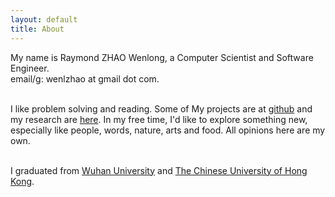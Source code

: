 ```yaml
---
layout: default
title: About
---
```

My name is Raymond ZHAO Wenlong, a Computer Scientist and Software Engineer.  
email/g: wenlzhao at gmail dot com.  
<br> 


I like problem solving and reading. Some of My projects are at [github](https://github.com/muyun) and my research are [here](http://muyun.github.io/research/).  In my free time, I'd like to explore something new, especially like people, words, nature, arts and food. All opinions here are my own.  
<br> 


I graduated from [Wuhan University](https://www.sciencemag.org/collections/celebrating-125-years-academic-excellence-wuhan-university-1893-2018?fbclid=IwAR0RzFSkpxaI8wk61JDnE7p6SWr7SlKXLyoFHkrg4-iqKGiRyE2gZfaGl8s) and [The Chinese University of Hong Kong](http://www.cuhk.edu.hk/english/index.html).    
<br> 

